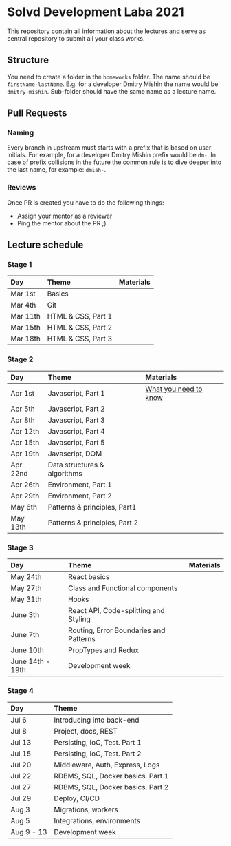 # Solvd Development Laba 2021

This repository contain all information about the lectures and serve as central repository to submit all your class works.

## Structure
You need to create a folder in the `homeworks` folder. The name should be `firstName-lastName`. E.g. for a developer Dmitry Mishin the name would be `dmitry-mishin`. Sub-folder should have the same name as a lecture name.

## Pull Requests
### Naming
Every branch in upstream must starts with a prefix that is based on user initials. For example, for a developer Dmitry Mishin prefix would be `dm-`. In case of prefix collisions in the future the common rule is to dive deeper into the last name, for example: `dmish-`.

### Reviews
Once PR is created you have to do the following things:

- Assign your mentor as a reviewer
- Ping the mentor about the PR ;)

## Lecture schedule

### Stage 1
| Day | Theme | Materials |
| :- | :- | :- |
| Mar 1st | Basics |
| Mar 4th | Git |
| Mar 11th | HTML & CSS, Part 1 |
| Mar 15th | HTML & CSS, Part 2 |
| Mar 18th | HTML & CSS, Part 3 |

### Stage 2
| Day | Theme | Materials |
| :- | :- | :- |
| Apr 1st | Javascript, Part 1 | [What you need to know](https://docs.google.com/document/d/1orXxA9CzcjUxqaTL8RAc3Gn_YbJphBlZbmQzKSLT8j4/edit?usp=sharing) |
| Apr 5th | Javascript, Part 2 |
| Apr 8th | Javascript, Part 3 |
| Apr 12th | Javascript, Part 4 |
| Apr 15th | Javascript, Part 5 |
| Apr 19th | Javascript, DOM |
| Apr 22nd | Data structures & algorithms |
| Apr 26th | Environment, Part 1 |
| Apr 29th | Environment, Part 2 |
| May 6th | Patterns & principles, Part1 |
| May 13th | Patterns & principles, Part 2 |

### Stage 3
| Day | Theme | Materials |
| :- | :- | :- |
| May 24th | React basics |
| May 27th | Class and Functional components |
| May 31th | Hooks |
| June 3th | React API, Code-splitting and Styling |
| June 7th | Routing, Error Boundaries and Patterns |
| June 10th | PropTypes and Redux |
| June 14th - 19th | Development week |

### Stage 4
| Day | Theme |
| :- | :- |
| Jul 6 | Introducing into back-end |
| Jul 8 | Project, docs, REST |
| Jul 13 | Persisting, IoC, Test. Part 1 |
| Jul 15 | Persisting, IoC, Test. Part 2 |
| Jul 20 | Middleware, Auth, Express, Logs |
| Jul 22 | RDBMS, SQL, Docker basics. Part 1 |
| Jul 27 | RDBMS, SQL, Docker basics. Part 2 |
| Jul 29 | Deploy, CI/CD |
| Aug 3 | Migrations, workers |
| Aug 5 | Integrations, environments |
| Aug 9 - 13 | Development week |
